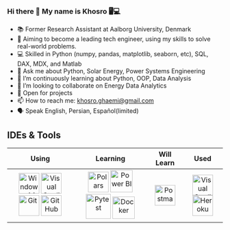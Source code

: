 ### Hi there 👋 My name is Khosro     :desktop_computer::computer:


- 📚 Former Research Assistant at Aalborg University, Denmark
- 🚀 Aiming to become a leading tech engineer, using my skills to solve real-world problems.
- 💻 Skilled in Python (numpy, pandas, matplotlib, seaborn, etc), SQL, DAX, MDX, and Matlab
- 💬 Ask me about Python, Solar Energy, Power Systems Engineering
- 🌱 I’m continuously learning about Python, OOP, Data Analysis
- 👯 I’m looking to collaborate on Energy Data Analytics
- 🚧 Open for projects
- 📫 How to reach me: khosro.ghaemi@gmail.com
- 🗣️ Speak English, Persian, Español(limited)
<!-- ⚡ Fun fact: I play Setaar(a Persian instrument) and got 3 master degrees! -->
<!-- - 🤔 I’m looking for help with ... -->
<!--- 😄 Pronouns: ...-->
<!--- - 🔭 I’m currently working on Advanced Python data structures ...-->


## IDEs & Tools
| Using | Learning | Will Learn | Used |
| :---: | :---: | :---: | :---: |
| [<img src="https://cdn.simpleicons.org/windows" title="Windows 11" alt="Windows 11" width="48">](https://www.microsoft.com/en-us/windows/) [<img src="https://cdn.simpleicons.org/visualstudiocode" title="Visual Studio Code" alt="Visual Studio Code" width="48">](https://code.visualstudio.com/) [<img src="https://cdn.simpleicons.org/git" title="Git" alt="Git" width="48">](https://git-scm.com/) [<img src="https://cdn.simpleicons.org/github" title="GitHub" alt="GitHub" width="48">](https://github.com/) | [<img src="https://cdn.simpleicons.org/polars" title="Polars" alt="Polars" width="48">](https://pola.rs/) [<img src="https://cdn.simpleicons.org/powerbi" title="Power BI" alt="Power BI" width="52">](https://powerbi.microsoft.com/) [<img src="https://cdn.simpleicons.org/pytest" title="Pytest" alt="Pytest" width="58">](https://pytest.org/) [<img src="https://cdn.simpleicons.org/docker" title="Docker" alt="Docker" width="52">](https://www.docker.com/) | [<img src="https://cdn.simpleicons.org/postman" title="Postman" alt="Postman" width="48">](https://www.postman.com/) | [<img src="https://cdn.simpleicons.org/visualstudio" title="Visual Studio" alt="Visual Studio" width="48">](https://visualstudio.microsoft.com/vs/) [<img src="https://cdn.simpleicons.org/heroku" title="Heroku" alt="Heroku" width="48">](https://www.heroku.com/) |

